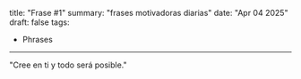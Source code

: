 title: "Frase #1"
summary: "frases motivadoras diarias"
date: "Apr 04 2025"
draft: false
tags:
- Phrases
---

"Cree en ti y todo será posible."
